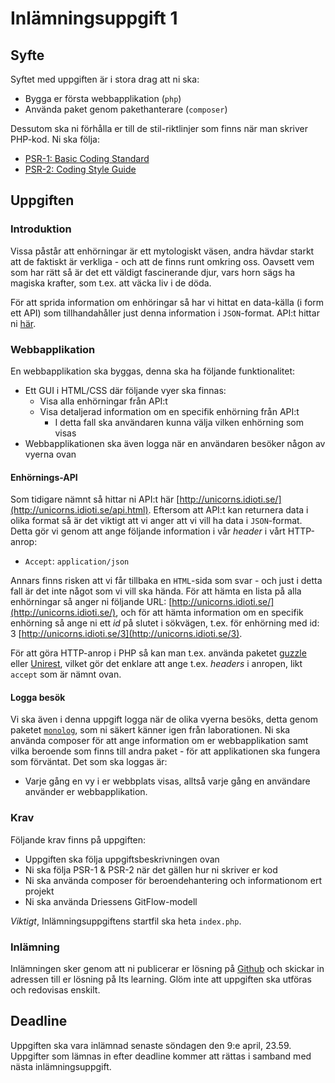 # Inlämningsuppgift 1

## Syfte

Syftet med uppgiften är i stora drag att ni ska:
- Bygga er första webbapplikation (`php`)
- Använda paket genom pakethanterare (`composer`)

Dessutom ska ni förhålla er till de stil-riktlinjer som finns när man skriver PHP-kod. Ni ska följa:
- [PSR-1: Basic Coding Standard](http://www.php-fig.org/psr/psr-1/)
- [PSR-2: Coding Style Guide](http://www.php-fig.org/psr/psr-2/)

## Uppgiften

### Introduktion

Vissa påstår att enhörningar är ett mytologiskt väsen, andra hävdar starkt att de faktiskt är verkliga - och att de finns runt omkring oss. Oavsett vem som har rätt så är det ett väldigt fascinerande djur, vars horn sägs ha magiska krafter, som t.ex. att väcka liv i de döda.

För att sprida information om enhöringar så har vi hittat en data-källa (i form ett API) som tillhandahåller just denna information i `JSON`-format. API:t hittar ni [här](http://unicorns.idioti.se/api.html).

### Webbapplikation

En webbapplikation ska byggas, denna ska ha följande funktionalitet:
- Ett GUI i HTML/CSS där följande vyer ska finnas:
    - Visa alla enhörningar från API:t
    - Visa detaljerad information om en specifik enhörning från API:t
        - I detta fall ska användaren kunna välja vilken enhörning som visas
- Webbapplikationen ska även logga när en användaren besöker någon av vyerna ovan

#### Enhörnings-API

Som tidigare nämnt så hittar ni API:t här [http://unicorns.idioti.se/](http://unicorns.idioti.se/api.html). Eftersom att API:t kan returnera data i olika format så är det viktigt att vi anger att vi vill ha data i `JSON`-format. Detta gör vi genom att ange följande information i vår _header_ i vårt HTTP-anrop:
- `Accept`: `application/json`

Annars finns risken att vi får tillbaka en `HTML`-sida som svar - och just i detta fall är det inte något som vi vill ska hända. För att hämta en lista på alla enhörningar så anger ni följande URL: [http://unicorns.idioti.se/](http://unicorns.idioti.se/), och för att hämta information om en specifik enhörning så ange ni ett *id* på slutet i sökvägen, t.ex. för enhörning med id: 3 [http://unicorns.idioti.se/3](http://unicorns.idioti.se/3).

För att göra HTTP-anrop i PHP så kan man t.ex. använda paketet [guzzle](https://github.com/guzzle/guzzle) eller [Unirest](http://unirest.io/php.html), vilket gör det enklare att ange t.ex. _headers_ i anropen, likt `accept` som är nämnt ovan.

#### Logga besök

Vi ska även i denna uppgift logga när de olika vyerna besöks, detta genom paketet [`monolog`](https://github.com/Seldaek/monolog), som ni säkert känner igen från laborationen. Ni ska använda composer för att ange information om er webbapplikation samt vilka beroende som finns till andra paket - för att applikationen ska fungera som förväntat. Det som ska loggas är:
- Varje gång en vy i er webbplats visas, alltså varje gång en användare använder er webbapplikation.

### Krav

Följande krav finns på uppgiften:
- Uppgiften ska följa uppgiftsbeskrivningen ovan
- Ni ska följa PSR-1 & PSR-2 när det gällen hur ni skriver er kod
- Ni ska använda composer för beroendehantering och informationom ert projekt
- Ni ska använda Driessens GitFlow-modell

*Viktigt*, Inlämningsuppgiftens startfil ska heta `index.php`.

### Inlämning

Inlämningen sker genom att ni publicerar er lösning på [Github](github.com) och skickar in adressen till er lösning på Its learning. Glöm inte att uppgiften ska utföras och redovisas enskilt.

## Deadline

Uppgiften ska vara inlämnad senaste söndagen den 9:e april, 23.59. Uppgifter som lämnas in efter deadline kommer att rättas i samband med nästa inlämningsuppgift.

